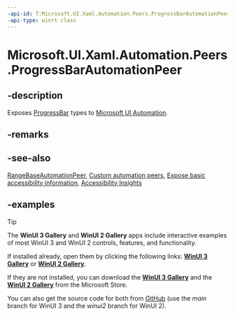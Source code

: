 ```yaml
---
-api-id: T:Microsoft.UI.Xaml.Automation.Peers.ProgressBarAutomationPeer
-api-type: winrt class
---
```


# Microsoft.UI.Xaml.Automation.Peers.ProgressBarAutomationPeer

<!--
public class ProgressBarAutomationPeer : Windows.UI.Xaml.Automation.Peers.RangeBaseAutomationPeer
-->

## -description

Exposes [ProgressBar](../microsoft.ui.xaml.controls/progressbar.md) types to [Microsoft UI Automation](/windows/win32/winauto/entry-uiauto-win32).

## -remarks

## -see-also

[RangeBaseAutomationPeer](/uwp/api/windows.ui.xaml.automation.peers.rangebaseautomationpeer), [Custom automation peers](/windows/apps/design/accessibility/custom-automation-peers), [Expose basic accessibility information](/windows/apps/design/accessibility/basic-accessibility-information), [Accessibility Insights](https://accessibilityinsights.io/)

## -examples

> [!TIP]
> The **WinUI 3 Gallery** and **WinUI 2 Gallery** apps include interactive examples of most WinUI 3 and WinUI 2 controls, features, and functionality.
>
> If installed already, open them by clicking the following links: [**WinUI 3 Gallery**](winui3gallery:/item/AutomationProperties) or [**WinUI 2 Gallery**](winui2gallery:/item/AutomationProperties).
>
> If they are not installed, you can download the [**WinUI 3 Gallery**](https://www.microsoft.com/p/winui-3-controls-gallery/9p3jfpwwdzrc) and the [**WinUI 2 Gallery**](https://www.microsoft.com/p/xaml-controls-gallery/9msvh128x2zt) from the Microsoft Store.
>
> You can also get the source code for both from [GitHub](https://github.com/Microsoft/WinUI-Gallery) (use the *main* branch for WinUI 3 and the *winui2* branch for WinUI 2).


